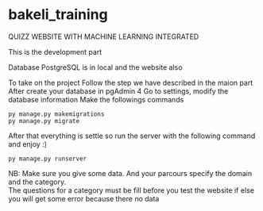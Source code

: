 # bakeli_training
QUIZZ WEBSITE WITH MACHINE LEARNING INTEGRATED

This is the development part

Database PostgreSQL is in local and the website also

To take on the project
  Follow the step we have described in the maion part 
  After create your database in pgAdmin 4
  Go to settings, modify the database information
  Make the followings commands  

    py manage.py makemigrations  
    py manage.py migrate  

  After that everything is settle so run the server with the following command and enjoy :)  
    
    py manage.py runserver  


NB: Make sure you give some data. And your parcours specify the domain and the category.  
    The questions for a category must be fill before you test the website if else you will get some error because there no data
    

  
